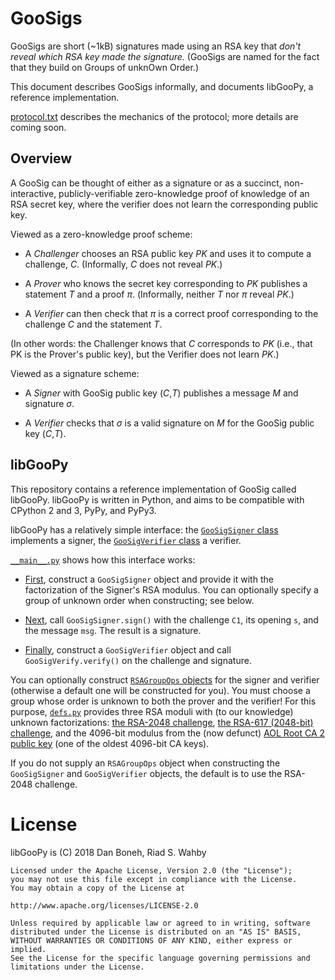# GooSigs

GooSigs are short (~1kB) signatures made using an RSA key that *don't reveal which RSA key made the signature.*
(GooSigs are named for the fact that they build on Groups of unknOwn Order.)

This document describes GooSigs informally, and documents libGooPy, a reference implementation.

[protocol.txt](protocol.txt) describes the mechanics of the protocol; more details are coming soon.


## Overview

A GooSig can be thought of either as a signature or as a succinct, non-interactive, publicly-verifiable
zero-knowledge proof of knowledge of an RSA secret key, where the verifier does not learn the
corresponding public key.

Viewed as a zero-knowledge proof scheme:

- A *Challenger* chooses an RSA public key *PK* and uses it to compute a challenge, *C*.
  (Informally, *C* does not reveal *PK*.)

- A *Prover* who knows the secret key corresponding to *PK* publishes a statement *T* and a proof *π*.
  (Informally, neither *T* nor *π* reveal *PK*.)

- A *Verifier* can then check that *π* is a correct proof corresponding to the challenge *C* and the statement *T*.

(In other words: the Challenger knows that *C* corresponds to *PK* (i.e., that PK is the Prover's
public key), but the Verifier does not learn *PK*.)

Viewed as a signature scheme:

- A *Signer* with GooSig public key (*C*,*T*) publishes a message *M* and signature *σ*.

- A *Verifier* checks that *σ* is a valid signature on *M* for the GooSig public key (*C*,*T*).

## libGooPy

This repository contains a reference implementation of GooSig called libGooPy. libGooPy is written
in Python, and aims to be compatible with CPython 2 and 3, PyPy, and PyPy3.

libGooPy has a relatively simple interface: the [`GooSigSigner` class](libGooPy/sign.py) implements
a signer, the [`GooSigVerifier` class](libGooPy/verify.py) a verifier.

[`__main__.py`](libGooPy/__main__.py) shows how this interface works:

- [First](libGooPy/__main__.py#L43), construct a `GooSigSigner` object and provide it with the factorization of the Signer's
  RSA modulus. You can optionally specify a group of unknown order when constructing; see below.

- [Next](libGooPy/__main__.py#L46), call `GooSigSigner.sign()` with the challenge `C1`, its opening `s`, and the message `msg`.
  The result is a signature.

- [Finally](libGooPy/__main__.py#L48-L49), construct a `GooSigVerifier` object and call `GooSigVerify.verify()` on the challenge
  and signature.

You can optionally construct [`RSAGroupOps` objects](libGooPy/group_ops.py) for the signer and
verifier (otherwise a default one will be constructed for you).
You must choose a group whose order is unknown to both the prover and the verifier!
For this purpose, [`defs.py`](libGooPy/defs.py)
provides three RSA moduli with (to our knowledge) unknown factorizations:
[the RSA-2048 challenge](https://en.wikipedia.org/wiki/RSA_numbers#RSA-2048),
[the RSA-617 (2048-bit) challenge](https://en.wikipedia.org/wiki/RSA_numbers#RSA-617),
and the 4096-bit modulus from the (now defunct)
[AOL Root CA 2 public key](https://ssl-tools.net/subjects/28ecf0993d30f9e4e607bef4f5c487f64a2a71a6)
(one of the oldest 4096-bit CA keys).

If you do not supply an `RSAGroupOps` object when constructing the `GooSigSigner` and
`GooSigVerifier` objects, the default is to use the RSA-2048 challenge.

# License

libGooPy is (C) 2018 Dan Boneh, Riad S. Wahby

    Licensed under the Apache License, Version 2.0 (the "License");
    you may not use this file except in compliance with the License.
    You may obtain a copy of the License at

    http://www.apache.org/licenses/LICENSE-2.0

    Unless required by applicable law or agreed to in writing, software
    distributed under the License is distributed on an "AS IS" BASIS,
    WITHOUT WARRANTIES OR CONDITIONS OF ANY KIND, either express or implied.
    See the License for the specific language governing permissions and
    limitations under the License.
